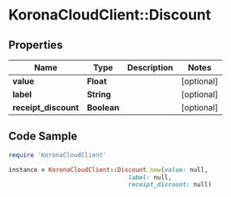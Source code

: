 # KoronaCloudClient::Discount

## Properties

Name | Type | Description | Notes
------------ | ------------- | ------------- | -------------
**value** | **Float** |  | [optional] 
**label** | **String** |  | [optional] 
**receipt_discount** | **Boolean** |  | [optional] 

## Code Sample

```ruby
require 'KoronaCloudClient'

instance = KoronaCloudClient::Discount.new(value: null,
                                 label: null,
                                 receipt_discount: null)
```


